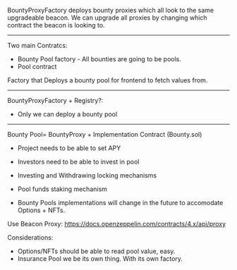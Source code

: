 BountyProxyFactory deploys bounty proxies which all look to the same upgradeable beacon.
We can upgrade all proxies by changing which contract the beacon is looking to.

---

Two main Contratcs:

- Bounty Pool factory - All bounties are going to be pools.
- Pool contract

Factory that Deploys a bounty pool for frontend to fetch values from.

---

BountyProxyFactory + Registry?:

- Only we can deploy a bounty pool

---

Bounty Pool= BountyProxy + Implementation Contract (Bounty.sol)

- Project needs to be able to set APY
- Investors need to be able to invest in pool
- Investing and Withdrawing locking mechanisms
- Pool funds staking mechanism

- Bounty Pools implementations will change in the future to accomodate Options + NFTs.

Use Beacon Proxy: https://docs.openzeppelin.com/contracts/4.x/api/proxy

Considerations:

- Options/NFTs should be able to read pool value, easy.
- Insurance Pool we be its own thing. With its own factory.
